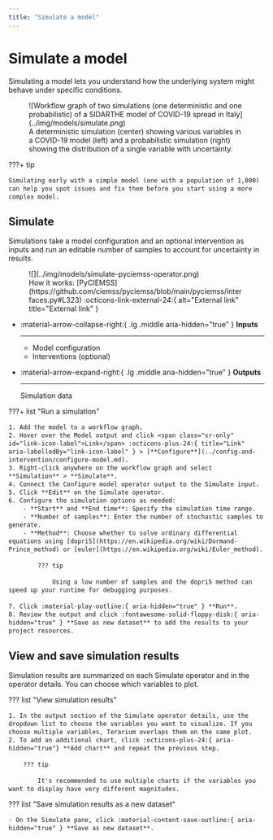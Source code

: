 ```yaml
---
title: "Simulate a model"
---
```


# Simulate a model

Simulating a model lets you understand how the underlying system might behave under specific conditions.

<figure markdown>
  ![Workflow graph of two simulations (one deterministic and one probabilistic) of a SIDARTHE model of COVID-19 spread in Italy](../img/models/simulate.png)
  <figcaption>A deterministic simulation (center) showing various variables in a COVID-19 model (left) and a probabilistic simulation (right) showing the distribution of a single variable with uncertainty.</figcaption>
</figure>

???+ tip

    Simulating early with a simple model (one with a population of 1,000) can help you spot issues and fix them before you start using a more complex model.

## Simulate

Simulations take a model configuration and an optional intervention as inputs and run an editable number of samples to account for uncertainty in results.

<figure markdown>![](../img/models/simulate-pyciemss-operator.png)<figcaption markdown>How it works: [PyCIEMSS](https://github.com/ciemss/pyciemss/blob/main/pyciemss/interfaces.py#L323) :octicons-link-external-24:{ alt="External link" title="External link" }</figcaption></figure>

<div class="grid cards" markdown>

-   :material-arrow-collapse-right:{ .lg .middle aria-hidden="true" } __Inputs__

    ---

    - Model configuration
    - Interventions (optional)

-   :material-arrow-expand-right:{ .lg .middle aria-hidden="true" } __Outputs__

    ---

    Simulation data

</div>

???+ list "Run a simulation"

    1. Add the model to a workflow graph.
    2. Hover over the Model output and click <span class="sr-only" id="link-icon-label">Link</span> :octicons-plus-24:{ title="Link" aria-labelledBy="link-icon-label" } > [**Configure**](../config-and-intervention/configure-model.md). 
    3. Right-click anywhere on the workflow graph and select **Simulation** > **Simulate**.
    4. Connect the Configure model operator output to the Simulate input.
    5. Click **Edit** on the Simulate operator.
    6. Configure the simulation options as needed:
        - **Start** and **End time**: Specify the simulation time range.
        - **Number of samples**: Enter the number of stochastic samples to generate.
        - **Method**: Choose whether to solve ordinary differential equations using [dopri5](https://en.wikipedia.org/wiki/Dormand-Prince_method) or [euler](https://en.wikipedia.org/wiki/Euler_method).

            ??? tip

                Using a low number of samples and the dopri5 method can speed up your runtime for debugging purposes.

    7. Click :material-play-outline:{ aria-hidden="true" } **Run**.
    8. Review the output and click :fontawesome-solid-floppy-disk:{ aria-hidden="true" } **Save as new dataset** to add the results to your project resources.

## View and save simulation results

Simulation results are summarized on each Simulate operator and in the operator details. You can choose which variables to plot.

??? list "View simulation results"

    1. In the output section of the Simulate operator details, use the dropdown list to choose the variables you want to visualize. If you choose multiple variables, Terarium overlaps them on the same plot.
    2. To add an additional chart, click :octicons-plus-24:{ aria-hidden="true"} **Add chart** and repeat the previous step.

        ??? tip

            It's recommended to use multiple charts if the variables you want to display have very different magnitudes.

??? list "Save simulation results as a new dataset"

    - On the Simulate pane, click :material-content-save-outline:{ aria-hidden="true" } **Save as new dataset**.